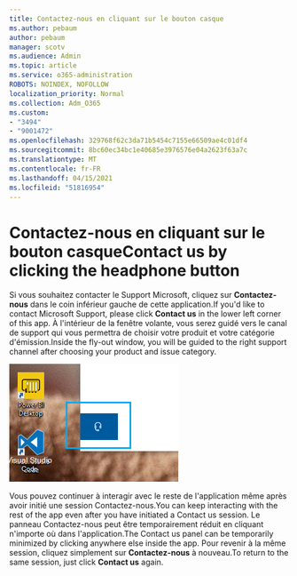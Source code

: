 ```yaml
---
title: Contactez-nous en cliquant sur le bouton casque
ms.author: pebaum
author: pebaum
manager: scotv
ms.audience: Admin
ms.topic: article
ms.service: o365-administration
ROBOTS: NOINDEX, NOFOLLOW
localization_priority: Normal
ms.collection: Adm_O365
ms.custom:
- "3494"
- "9001472"
ms.openlocfilehash: 329768f62c3da71b5454c7155e66509ae4c01df4
ms.sourcegitcommit: 8bc60ec34bc1e40685e3976576e04a2623f63a7c
ms.translationtype: MT
ms.contentlocale: fr-FR
ms.lasthandoff: 04/15/2021
ms.locfileid: "51816954"
---
```

# <a name="contact-us-by-clicking-the-headphone-button"></a><span data-ttu-id="36c6f-102">Contactez-nous en cliquant sur le bouton casque</span><span class="sxs-lookup"><span data-stu-id="36c6f-102">Contact us by clicking the headphone button</span></span>

<span data-ttu-id="36c6f-103">Si vous souhaitez contacter le Support Microsoft, cliquez sur **Contactez-nous** dans le coin inférieur gauche de cette application.</span><span class="sxs-lookup"><span data-stu-id="36c6f-103">If you'd like to contact Microsoft Support, please click **Contact us** in the lower left corner of this app.</span></span> <span data-ttu-id="36c6f-104">À l'intérieur de la fenêtre volante, vous serez guidé vers le canal de support qui vous permettra de choisir votre produit et votre catégorie d'émission.</span><span class="sxs-lookup"><span data-stu-id="36c6f-104">Inside the fly-out window, you will be guided to the right support channel after choosing your product and issue category.</span></span>

![Contactez-nous en cliquant sur l'icône casque.](media/contact-us-headphone-icon.png)

<span data-ttu-id="36c6f-106">Vous pouvez continuer à interagir avec le reste de l'application même après avoir initié une session Contactez-nous.</span><span class="sxs-lookup"><span data-stu-id="36c6f-106">You can keep interacting with the rest of the app even after you have initiated a Contact us session.</span></span> <span data-ttu-id="36c6f-107">Le panneau Contactez-nous peut être temporairement réduit en cliquant n'importe où dans l'application.</span><span class="sxs-lookup"><span data-stu-id="36c6f-107">The Contact us panel can be temporarily minimized by clicking anywhere else inside the app.</span></span> <span data-ttu-id="36c6f-108">Pour revenir à la même session, cliquez simplement sur **Contactez-nous** à nouveau.</span><span class="sxs-lookup"><span data-stu-id="36c6f-108">To return to the same session, just click **Contact us** again.</span></span>
